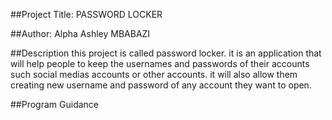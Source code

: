 ##Project Title: PASSWORD LOCKER

##Author: Alpha Ashley MBABAZI

##Description
this project is called password locker. it is an application that will help people to keep the usernames and passwords of their accounts such social medias accounts or other accounts. it will also allow them creating new username and password of any account they want to open. 

##Program Guidance


